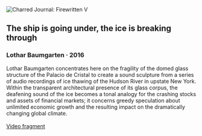 <div class="artwork-of-the-day">
  <div class="container">
    <div class="img-wrapper">
      <img
        src="https://uploads7.wikiart.org/00306/images/lothar-baumgarten/mg-1111-large.jpg!Large.jpg"
        alt="Charred Journal: Firewritten V" />
    </div>
    <div class="artwork-detail">
      <div class="artwork-origin"> 
        <h2 class="artwork-name">The ship is going under, the ice is breaking through</h2>
        <h3 class="artist">
          Lothar Baumgarten
                    ·  2016
        </h3>
      </div>
      <p class="description">
        <span class="artwork-description-text ng-binding" ng-bind-html="viewModel.ArtworkOfTheDay.Description | unsafe">Lothar Baumgarten concentrates here on the fragility of the domed glass structure of the Palacio de Cristal to create a sound sculpture from a series of audio recordings of ice thawing of the Hudson River in upstate New York. Within the transparent architectural presence of its glass corpus, the deafening sound of the ice becomes a tonal analogy for the crashing stocks and assets of financial markets; it concerns greedy speculation about unlimited economic growth and the resulting impact on the dramatically changing global climate.<br><br> <a target="_blank" href="https://vimeo.com/191140557">Video fragment</a></span>
                        <div class="text-shadow-container" ng-show="showShadow" style=""></div>
      </p>
    </div>
  </div>

</div>
